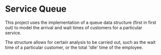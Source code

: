 # Service Queue

This project uses the implementation of a queue data structure (first in first out) to model the arrival and wait times of customers for a particular service.

The structure allows for certain analysis to be carried out, such as the wait time of a particular customer, or the total 'idle' time of the employee.

